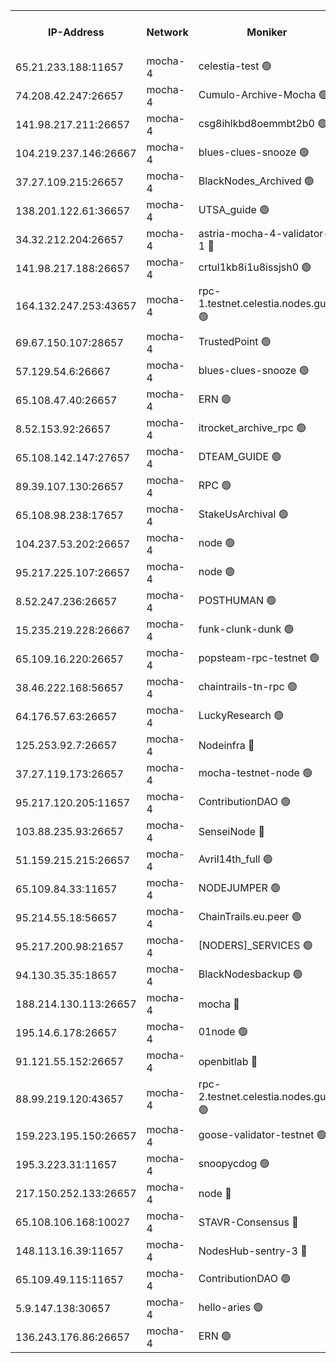 


<table><tr><th>IP-Address</th><th>Network</th><th>Moniker</th><th>Latest Block Height</th><th>Earliest Block Height</th><th>Catching Up</th><th>Tx Index</th><th>Voting Power</th><th>Version</th><th>Scan Time</th></tr><tr><td>65.21.233.188:11657</td><td>mocha-4</td><td>celestia-test 🟢</td><td>4451881</td><td>0</td><td>False</td><td>on</td><td>0</td><td>3.3.0-mocha</td><td>2025-01-31T15:09:23.072605814UTC</td></tr><tr><td>74.208.42.247:26657</td><td>mocha-4</td><td>Cumulo-Archive-Mocha 🟢</td><td>4451849</td><td>1</td><td>False</td><td>on</td><td>0</td><td>3.3.0-mocha</td><td>2025-01-31T15:06:38.268840083UTC</td></tr><tr><td>141.98.217.211:26657</td><td>mocha-4</td><td>csg8ihlkbd8oemmbt2b0 🟢</td><td>4451851</td><td>1</td><td>False</td><td>on</td><td>0</td><td>3.2.0</td><td>2025-01-31T15:06:45.254513558UTC</td></tr><tr><td>104.219.237.146:26667</td><td>mocha-4</td><td>blues-clues-snooze 🟢</td><td>4451851</td><td>1</td><td>False</td><td>off</td><td>0</td><td>3.2.0-mocha</td><td>2025-01-31T15:06:45.941007271UTC</td></tr><tr><td>37.27.109.215:26657</td><td>mocha-4</td><td>BlackNodes_Archived 🟢</td><td>4451852</td><td>1</td><td>False</td><td>off</td><td>0</td><td>3.3.0-mocha</td><td>2025-01-31T15:06:52.448908077UTC</td></tr><tr><td>138.201.122.61:36657</td><td>mocha-4</td><td>UTSA_guide 🟢</td><td>4451853</td><td>1</td><td>False</td><td>on</td><td>0</td><td>3.3.0-mocha</td><td>2025-01-31T15:06:54.862749480UTC</td></tr><tr><td>34.32.212.204:26657</td><td>mocha-4</td><td>astria-mocha-4-validator-1 🔴</td><td>4451853</td><td>1</td><td>False</td><td>on</td><td>10509044</td><td>3.3.0-mocha</td><td>2025-01-31T15:06:55.166317623UTC</td></tr><tr><td>141.98.217.188:26657</td><td>mocha-4</td><td>crtul1kb8i1u8issjsh0 🟢</td><td>4451857</td><td>1</td><td>False</td><td>on</td><td>0</td><td>3.3.0-mocha</td><td>2025-01-31T15:07:18.709119808UTC</td></tr><tr><td>164.132.247.253:43657</td><td>mocha-4</td><td>rpc-1.testnet.celestia.nodes.guru 🟢</td><td>4451864</td><td>1</td><td>False</td><td>on</td><td>0</td><td>3.3.0-mocha</td><td>2025-01-31T15:07:55.042732386UTC</td></tr><tr><td>69.67.150.107:28657</td><td>mocha-4</td><td>TrustedPoint 🟢</td><td>4451868</td><td>1</td><td>False</td><td>on</td><td>0</td><td>3.3.0-mocha</td><td>2025-01-31T15:08:14.456881309UTC</td></tr><tr><td>57.129.54.6:26667</td><td>mocha-4</td><td>blues-clues-snooze 🟢</td><td>4451869</td><td>1</td><td>False</td><td>off</td><td>0</td><td>3.2.0-mocha</td><td>2025-01-31T15:08:17.201620468UTC</td></tr><tr><td>65.108.47.40:26657</td><td>mocha-4</td><td>ERN 🟢</td><td>4451872</td><td>1</td><td>False</td><td>on</td><td>0</td><td>3.3.0-mocha</td><td>2025-01-31T15:08:35.814585583UTC</td></tr><tr><td>8.52.153.92:26657</td><td>mocha-4</td><td>itrocket_archive_rpc 🟢</td><td>4451872</td><td>1</td><td>False</td><td>on</td><td>0</td><td>3.3.0-mocha</td><td>2025-01-31T15:08:36.494430287UTC</td></tr><tr><td>65.108.142.147:27657</td><td>mocha-4</td><td>DTEAM_GUIDE 🟢</td><td>4451876</td><td>1</td><td>False</td><td>on</td><td>0</td><td>3.3.0-mocha</td><td>2025-01-31T15:08:53.967855293UTC</td></tr><tr><td>89.39.107.130:26657</td><td>mocha-4</td><td>RPC 🟢</td><td>4451876</td><td>1</td><td>False</td><td>on</td><td>0</td><td>3.3.0-mocha</td><td>2025-01-31T15:08:54.304682737UTC</td></tr><tr><td>65.108.98.238:17657</td><td>mocha-4</td><td>StakeUsArchival 🟢</td><td>4451882</td><td>1</td><td>False</td><td>off</td><td>0</td><td>3.3.0-mocha</td><td>2025-01-31T15:09:23.856714535UTC</td></tr><tr><td>104.237.53.202:26657</td><td>mocha-4</td><td>node 🟢</td><td>4451882</td><td>1</td><td>False</td><td>on</td><td>0</td><td>3.0.0-mocha</td><td>2025-01-31T15:09:25.171012707UTC</td></tr><tr><td>95.217.225.107:26657</td><td>mocha-4</td><td>node 🟢</td><td>4451882</td><td>1</td><td>False</td><td>on</td><td>0</td><td>3.3.0-mocha</td><td>2025-01-31T15:09:26.392395920UTC</td></tr><tr><td>8.52.247.236:26657</td><td>mocha-4</td><td>POSTHUMAN 🟢</td><td>4451883</td><td>1</td><td>False</td><td>on</td><td>0</td><td>3.2.0</td><td>2025-01-31T15:09:31.387526541UTC</td></tr><tr><td>15.235.219.228:26667</td><td>mocha-4</td><td>funk-clunk-dunk 🟢</td><td>4451885</td><td>1</td><td>False</td><td>off</td><td>0</td><td>3.2.0-mocha</td><td>2025-01-31T15:09:38.668452353UTC</td></tr><tr><td>65.109.16.220:26657</td><td>mocha-4</td><td>popsteam-rpc-testnet 🟢</td><td>4451886</td><td>1</td><td>False</td><td>on</td><td>0</td><td>3.3.0-mocha</td><td>2025-01-31T15:09:45.810636020UTC</td></tr><tr><td>38.46.222.168:56657</td><td>mocha-4</td><td>chaintrails-tn-rpc 🟢</td><td>4451893</td><td>1</td><td>False</td><td>on</td><td>0</td><td>3.3.0-mocha</td><td>2025-01-31T15:10:20.880542355UTC</td></tr><tr><td>64.176.57.63:26657</td><td>mocha-4</td><td>LuckyResearch 🟢</td><td>4451858</td><td>1582001</td><td>False</td><td>off</td><td>0</td><td>3.3.0-mocha</td><td>2025-01-31T15:07:25.857417291UTC</td></tr><tr><td>125.253.92.7:26657</td><td>mocha-4</td><td>Nodeinfra 🔴</td><td>4451858</td><td>2070001</td><td>False</td><td>on</td><td>500001</td><td>3.2.0</td><td>2025-01-31T15:07:24.588049344UTC</td></tr><tr><td>37.27.119.173:26657</td><td>mocha-4</td><td>mocha-testnet-node 🟢</td><td>4451880</td><td>2631379</td><td>False</td><td>on</td><td>0</td><td>3.3.0-mocha</td><td>2025-01-31T15:09:15.792350800UTC</td></tr><tr><td>95.217.120.205:11657</td><td>mocha-4</td><td>ContributionDAO 🟢</td><td>4451882</td><td>2723055</td><td>False</td><td>on</td><td>0</td><td>3.3.0-mocha</td><td>2025-01-31T15:09:25.603303465UTC</td></tr><tr><td>103.88.235.93:26657</td><td>mocha-4</td><td>SenseiNode 🔴</td><td>4451869</td><td>2968001</td><td>False</td><td>off</td><td>100007</td><td>3.3.0-mocha</td><td>2025-01-31T15:08:18.259441064UTC</td></tr><tr><td>51.159.215.215:26657</td><td>mocha-4</td><td>Avril14th_full 🟢</td><td>4451874</td><td>3022001</td><td>False</td><td>on</td><td>0</td><td>3.3.0-mocha</td><td>2025-01-31T15:08:45.395421450UTC</td></tr><tr><td>65.109.84.33:11657</td><td>mocha-4</td><td>NODEJUMPER 🟢</td><td>4451882</td><td>3214501</td><td>False</td><td>off</td><td>0</td><td>3.0.0-mocha</td><td>2025-01-31T15:09:26.011922425UTC</td></tr><tr><td>95.214.55.18:56657</td><td>mocha-4</td><td>ChainTrails.eu.peer 🟢</td><td>4451853</td><td>3249501</td><td>False</td><td>on</td><td>0</td><td>3.2.0</td><td>2025-01-31T15:06:57.583939635UTC</td></tr><tr><td>95.217.200.98:21657</td><td>mocha-4</td><td>[NODERS]_SERVICES 🟢</td><td>4451851</td><td>3453468</td><td>False</td><td>on</td><td>0</td><td>3.2.0-mocha</td><td>2025-01-31T15:06:44.801990360UTC</td></tr><tr><td>94.130.35.35:18657</td><td>mocha-4</td><td>BlackNodesbackup 🟢</td><td>4451894</td><td>3858501</td><td>False</td><td>on</td><td>0</td><td>3.0.0-mocha</td><td>2025-01-31T15:10:27.535439417UTC</td></tr><tr><td>188.214.130.113:26657</td><td>mocha-4</td><td>mocha 🔴</td><td>4451858</td><td>4163991</td><td>False</td><td>off</td><td>100001</td><td>3.3.0-mocha</td><td>2025-01-31T15:07:23.162090967UTC</td></tr><tr><td>195.14.6.178:26657</td><td>mocha-4</td><td>01node 🟢</td><td>4451873</td><td>4176001</td><td>False</td><td>on</td><td>0</td><td>3.3.0-mocha</td><td>2025-01-31T15:08:38.938138013UTC</td></tr><tr><td>91.121.55.152:26657</td><td>mocha-4</td><td>openbitlab 🔴</td><td>4451856</td><td>4177001</td><td>False</td><td>off</td><td>501058</td><td>3.1.1</td><td>2025-01-31T15:07:12.199011219UTC</td></tr><tr><td>88.99.219.120:43657</td><td>mocha-4</td><td>rpc-2.testnet.celestia.nodes.guru 🟢</td><td>4451880</td><td>4178037</td><td>False</td><td>on</td><td>0</td><td>3.3.0-mocha</td><td>2025-01-31T15:09:13.378125706UTC</td></tr><tr><td>159.223.195.150:26657</td><td>mocha-4</td><td>goose-validator-testnet 🟢</td><td>4451887</td><td>4180501</td><td>False</td><td>on</td><td>0</td><td>3.3.0-mocha</td><td>2025-01-31T15:09:49.060398048UTC</td></tr><tr><td>195.3.223.31:11657</td><td>mocha-4</td><td>snoopycdog 🟢</td><td>4451888</td><td>4208501</td><td>False</td><td>off</td><td>0</td><td>3.3.0-mocha</td><td>2025-01-31T15:09:53.561090222UTC</td></tr><tr><td>217.150.252.133:26657</td><td>mocha-4</td><td>node 🔴</td><td>4451876</td><td>4244833</td><td>False</td><td>off</td><td>100005</td><td>3.2.0</td><td>2025-01-31T15:08:56.708408390UTC</td></tr><tr><td>65.108.106.168:10027</td><td>mocha-4</td><td>STAVR-Consensus 🔴</td><td>4451880</td><td>4266501</td><td>False</td><td>on</td><td>102504</td><td>3.3.0-mocha</td><td>2025-01-31T15:09:16.193017068UTC</td></tr><tr><td>148.113.16.39:11657</td><td>mocha-4</td><td>NodesHub-sentry-3 🔴</td><td>4451869</td><td>4330935</td><td>False</td><td>on</td><td>107152</td><td>3.2.0</td><td>2025-01-31T15:08:21.170189326UTC</td></tr><tr><td>65.109.49.115:11657</td><td>mocha-4</td><td>ContributionDAO 🟢</td><td>4451868</td><td>4444001</td><td>False</td><td>off</td><td>0</td><td>3.3.0-mocha</td><td>2025-01-31T15:08:14.816188275UTC</td></tr><tr><td>5.9.147.138:30657</td><td>mocha-4</td><td>hello-aries 🟢</td><td>4451866</td><td>4450501</td><td>False</td><td>off</td><td>0</td><td>3.2.0</td><td>2025-01-31T15:08:05.546057040UTC</td></tr><tr><td>136.243.176.86:26657</td><td>mocha-4</td><td>ERN 🟢</td><td>4451882</td><td>4450501</td><td>False</td><td>off</td><td>0</td><td>3.3.0-mocha</td><td>2025-01-31T15:09:24.205577477UTC</td></tr></table>